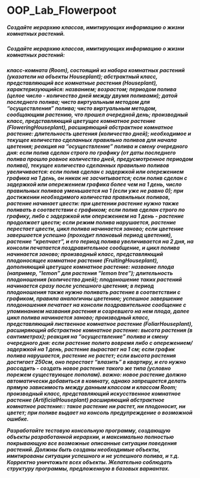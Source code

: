 # OOP_Lab_Flowerpoot
<h5> Создайте иерархию классов, имитирующих информацию о жизни комнатных растений.

<h5> Создайте иерархию классов, имитирующих информацию о жизни комнатных растений:
 <h5>класc-комната (Room), состоящий из набора комнатных растений (указатели на объекты Houseplant);
абстрактный класс, представляющий все комнатные растения (Houseplant), характеризующийся:
названием;
возрастом;
периодом полива (целое число - количество дней между двумя поливами);
датой последнего полива;
чисто виртуальным методом для “осуществления” полива;
чисто виртуальным методом, сообщающим растению, что прошел очередной день;
производный класс, представляющий цветущее комнатное растение (FloweringHouseplant), расширяющий абстрактное комнатное растение:
длительность цветения (количество дней);
необходимое и текущее количество сделанных правильно поливов для начала цветения;
реакция на “осуществление” полива и смену очередного дня:
если полив сделан строго по графику (от даты последнего полива прошло ровное количество дней, предусмотренное периодом полива), текущее количество сделанных правильно поливов увеличивается:
если полив сделан с задержкой или опережением графика на 1 день, он никак не засчитывается;
если полив сделан с задержкой или опережением графика более чем на 1 день, число правильных поливов уменьшается на 1 (если уже не равно 0);
при достижении необходимого количества правильных поливов, растение начинает цвести:
при цветении растение нужно также поливать в соответствии с графиком;
если полив сделан строго по графику, либо с задержкой или опережением на 1 день - растение продолжает цвести;
если режим полива нарушается, растение перестает цвести, цикл полива начинается заново;
если цветение завершается успешно (проходит плановый период цветения), растение “крепчает”, и его период полива увеличивается на 2 дня, на консоли печатается поздравительное сообщение, и цикл полива начинается заново;
производный класс, представляющий плодоносящее комнатное растение (FruitingHouseplant), дополняющий цветущее комнатное растение:
название плода (например, “lemon” для растения “lemon tree”);
длительность плодоношения (количество дней);
плодоношение таких растений начинается сразу после успешного цветения;
в период плодоношения также нужно поливать растение в соответствии с графиком, правила аналогичны цветению;
успешное завершение плодоношения печатает на консоли поздравительное сообщение с упоминанием названия растения и созревшего на нем плода, далее цикл полива начинается заново;
производный класс, представляющий лиственное комнатное растение (FoliarHouseplant), расширяющий абстрактное комнатное растение:
высота растения (в сантиметрах);
реакция на “осуществление” полива и смену очередного дня:
если растение полито вовремя либо с опережением/задержкой на 1 день, растение вырастает на 1 см;
если график полива нарушается, растение не растет;
если высота растения достигает 250см, оно перестает “влазить” в квартиру, и его нужно рассадить - создать новое растение такого же типа (условно порежем существующее пополам).
важно: новое растение должно автоматически добавиться в комнату, однако запрещается делать прямую зависимость между данным классом и классом Room;
производный класс, представляющий искусственное комнатное растение (ArtificialHouseplant) расширяющий абстрактное комнатное растение::
такое растение ни растет, ни плодоносит, ни цветет;
при поливе выдает на консоль предупреждение о возможной ошибке.

Разработайте тестовую консольную программу, создающую объекты разработанной иерархии, и максимально полностью покрывающую все возможные описанные ситуации поведения растений. Должны быть созданы необходимые объекты, имитированы ситуации успешного и не успешного полива, и т.д. Корректно уничтожьте всех объекты. Желательно соблюдать структуру программы, предложенную в базовых вариантах.
